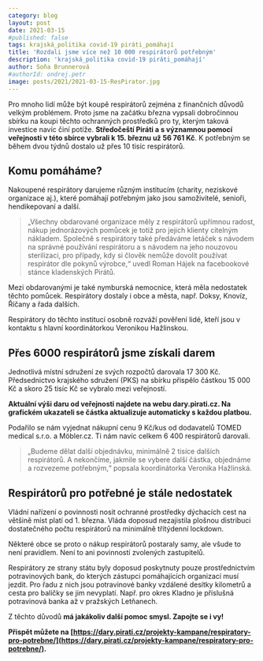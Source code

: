 ```yaml
---
category: blog
layout: post
date: 2021-03-15
#published: false
tags: krajská_politika covid-19 piráti_pomáhají
title: 'Rozdali jsme více než 10 000 respirátorů potřebným'
description: 'krajská_politika covid-19 piráti_pomáhají'
author: Soňa Brunnerová 
#authorId: ondrej.petr
image: posts/2021/2021-03-15-ResPirator.jpg
---
```


Pro mnoho lidí může být koupě respirátorů zejména z finančních důvodů velkým problémem. Proto jsme na začátku března vypsali dobročinnou sbírku na koupi těchto ochranných prostředků pro ty, kterým taková investice navíc činí potíže. **Středočeští Piráti a s významnou pomocí veřejnosti v této sbírce vybrali k 15. březnu už 56 761 Kč**. K potřebným se během dvou týdnů dostalo už přes 10 tisíc respirátorů.

## Komu pomáháme?

Nakoupené respirátory darujeme různým institucím (charity, neziskové organizace aj.), které pomáhají potřebným jako jsou samoživitelé, senioři, hendikepovaní a další.

> „Všechny obdarované organizace měly z respirátorů upřímnou radost, nákup jednorázových pomůcek je totiž pro jejich klienty citelným nákladem. Společně s respirátory také předáváme letáček s návodem na správné používání respirátoru a s návodem na jeho nouzovou sterilizaci, pro případy, kdy si člověk nemůže dovolit používat respirátor dle pokynů výrobce,“ uvedl Roman Hájek na facebookové stánce kladenských Pirátů.

Mezi obdarovanými je také nymburská nemocnice, která měla nedostatek těchto pomůcek. Respirátory dostaly i obce a města, např. Doksy, Knovíz, Říčany a řada dalších.

Respirátory do těchto institucí osobně rozváží pověření lidé, kteří jsou v kontaktu s hlavní koordinátorkou Veronikou Hažlinskou.


## Přes 6000 respirátorů jsme získali darem

Jednotlivá místní sdružení ze svých rozpočtů darovala 17 300 Kč. Předsednictvo krajského sdružení (PKS) na sbírku přispělo částkou 15 000 Kč a skoro 25 tisíc Kč se vybralo mezi veřejností. 

**Aktuální výši daru od veřejnosti najdete na webu dary.pirati.cz. Na grafickém ukazateli se částka aktualizuje automaticky s každou platbou.**

Podařilo se nám vyjednat nákupní cenu 9 Kč/kus od dodavatelů TOMED medical s.r.o. a Möbler.cz. Ti nám navíc celkem 6 400 respirátorů darovali.

> „Budeme dělat další objednávku, minimálně 2 tisíce dalších respirátorů. A nekončíme, jakmile se vybere další částka, objednáme a rozvezeme potřebným,“ popsala koordinátorka Veronika Hažlinská.

## Respirátorů pro potřebné je stále nedostatek

Vládní nařízení o povinnosti nosit ochranné prostředky dýchacích cest na většině míst platí od 1. března. Vláda doposud nezajistila plošnou distribuci dostatečného počtu respirátorů na minimálně třítýdenní lockdown. 

Některé obce se proto o nákup respirátorů postaraly samy, ale všude to není pravidlem. Není to ani povinností zvolených zastupitelů. 

Respirátory ze strany státu byly doposud poskytnuty pouze prostřednictvím potravinových bank, do kterých zástupci pomáhajících organizací musí jezdit. Pro řadu z nich jsou potravinové banky vzdálené desítky kilometrů a cesta pro balíčky se jim nevyplatí. Např. pro okres Kladno je příslušná potravinová banka až v pražských Letňanech.

Z těchto důvodů **má jakákoliv další pomoc smysl. Zapojte se i vy!** 

**Přispět můžete na [https://dary.pirati.cz/projekty-kampane/respiratory-pro-potrebne/](https://dary.pirati.cz/projekty-kampane/respiratory-pro-potrebne/).**
